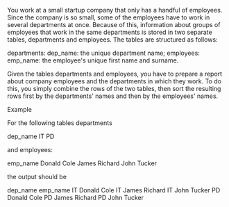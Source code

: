 You work at a small startup company that only has a handful of employees. Since the company is so small, some of the employees have to work in several departments at once. Because of this, information about groups of employees that work in the same departments is stored in two separate tables, departments and employees. The tables are structured as follows:

departments:
dep_name: the unique department name;
employees:
emp_name: the employee's unique first name and surname.

Given the tables departments and employees, you have to prepare a report about company employees and the departments in which they work. To do this, you simply combine the rows of the two tables, then sort the resulting rows first by the departments' names and then by the employees' names.

Example

For the following tables departments

dep_name
IT
PD

and employees:

emp_name
Donald Cole
James Richard
John Tucker

the output should be

dep_name	emp_name
IT	        Donald Cole
IT	        James Richard
IT	        John Tucker
PD	        Donald Cole
PD	        James Richard
PD	        John Tucker